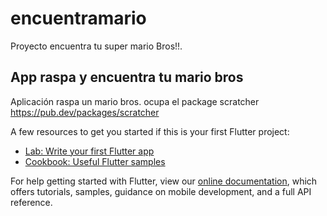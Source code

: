 # encuentramario

Proyecto encuentra tu super mario Bros!!.

## App raspa y encuentra tu mario bros

Aplicación raspa un mario bros. ocupa el package scratcher https://pub.dev/packages/scratcher

A few resources to get you started if this is your first Flutter project:

- [Lab: Write your first Flutter app](https://flutter.dev/docs/get-started/codelab)
- [Cookbook: Useful Flutter samples](https://flutter.dev/docs/cookbook)

For help getting started with Flutter, view our
[online documentation](https://flutter.dev/docs), which offers tutorials,
samples, guidance on mobile development, and a full API reference.
